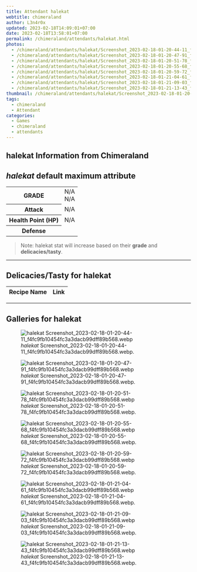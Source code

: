 ```yaml
---
title: Attendant halekat
webtitle: chimeraland
author: L3n4r0x
updated: 2023-02-18T14:09:01+07:00
date: 2023-02-18T13:58:01+07:00
permalink: /chimeraland/attendants/halekat.html
photos:
  - /chimeraland/attendants/halekat/Screenshot_2023-02-18-01-20-44-11_f4fc9fb10454fc3a3dacb99dff89b568.webp
  - /chimeraland/attendants/halekat/Screenshot_2023-02-18-01-20-47-91_f4fc9fb10454fc3a3dacb99dff89b568.webp
  - /chimeraland/attendants/halekat/Screenshot_2023-02-18-01-20-51-78_f4fc9fb10454fc3a3dacb99dff89b568.webp
  - /chimeraland/attendants/halekat/Screenshot_2023-02-18-01-20-55-68_f4fc9fb10454fc3a3dacb99dff89b568.webp
  - /chimeraland/attendants/halekat/Screenshot_2023-02-18-01-20-59-72_f4fc9fb10454fc3a3dacb99dff89b568.webp
  - /chimeraland/attendants/halekat/Screenshot_2023-02-18-01-21-04-61_f4fc9fb10454fc3a3dacb99dff89b568.webp
  - /chimeraland/attendants/halekat/Screenshot_2023-02-18-01-21-09-03_f4fc9fb10454fc3a3dacb99dff89b568.webp
  - /chimeraland/attendants/halekat/Screenshot_2023-02-18-01-21-13-43_f4fc9fb10454fc3a3dacb99dff89b568.webp
thumbnail: /chimeraland/attendants/halekat/Screenshot_2023-02-18-01-20-44-11_f4fc9fb10454fc3a3dacb99dff89b568.webp
tags:
  - chimeraland
  - Attendant
categories:
  - Games
  - chimeraland
  - attendants
---
```


<link
  rel="stylesheet"
  href="https://rawcdn.githack.com/dimaslanjaka/Web-Manajemen/870a349/css/bootstrap-5-3-0-alpha3-wrapper.css"
/>
<section id="bootstrap-wrapper">
  <div data-bs-theme="dark">
    <h2>halekat Information from Chimeraland</h2>
    <h2 id="attribute"><i>halekat</i> default maximum attribute</h2>
    <div class="row">
      <div class="col mb-2">
        <div class="card">
          <div class="card-body">
            <table>
              <tr>
                <th>GRADE</th>
                <td>N/A <br />N/A</td>
              </tr>
              <tr>
                <th>Attack</th>
                <td>N/A</td>
              </tr>
              <tr>
                <th>Health Point (HP)</th>
                <td>N/A</td>
              </tr>
              <tr>
                <th>Defense</th>
                <td></td>
              </tr>
            </table>
          </div>
        </div>
      </div>
    </div>
    <blockquote class="bd-callout bd-callout-warning">
      Note: halekat stat will increase based on their <b>grade</b> and
      <b>delicacies/tasty</b>.
    </blockquote>
    <hr />
    <h2 id="delicacies">Delicacies/Tasty for halekat</h2>
    <div class="card">
      <div class="card-body">
        <div class="table-responsive">
          <table class="table table-striped">
            <thead>
              <tr>
                <th>Recipe Name</th>
                <th>Link</th>
              </tr>
            </thead>
            <tbody></tbody>
          </table>
        </div>
      </div>
    </div>
    <hr />
    <div id="gallery">
      <h2>Galleries for halekat</h2>
      <div class="row">
        <div class="col-lg-6 col-12">
          <figure>
            <img
              src="https://www.webmanajemen.com/chimeraland/attendants/halekat/Screenshot_2023-02-18-01-20-44-11_f4fc9fb10454fc3a3dacb99dff89b568.webp"
              alt="halekat Screenshot_2023-02-18-01-20-44-11_f4fc9fb10454fc3a3dacb99dff89b568.webp"
            />
            <figcaption style="word-wrap: break-word">
              <i>halekat</i>
              Screenshot_2023-02-18-01-20-44-11_f4fc9fb10454fc3a3dacb99dff89b568.webp.
            </figcaption>
          </figure>
        </div>
        <div class="col-lg-6 col-12">
          <figure>
            <img
              src="https://www.webmanajemen.com/chimeraland/attendants/halekat/Screenshot_2023-02-18-01-20-47-91_f4fc9fb10454fc3a3dacb99dff89b568.webp"
              alt="halekat Screenshot_2023-02-18-01-20-47-91_f4fc9fb10454fc3a3dacb99dff89b568.webp"
            />
            <figcaption style="word-wrap: break-word">
              <i>halekat</i>
              Screenshot_2023-02-18-01-20-47-91_f4fc9fb10454fc3a3dacb99dff89b568.webp.
            </figcaption>
          </figure>
        </div>
        <div class="col-lg-6 col-12">
          <figure>
            <img
              src="https://www.webmanajemen.com/chimeraland/attendants/halekat/Screenshot_2023-02-18-01-20-51-78_f4fc9fb10454fc3a3dacb99dff89b568.webp"
              alt="halekat Screenshot_2023-02-18-01-20-51-78_f4fc9fb10454fc3a3dacb99dff89b568.webp"
            />
            <figcaption style="word-wrap: break-word">
              <i>halekat</i>
              Screenshot_2023-02-18-01-20-51-78_f4fc9fb10454fc3a3dacb99dff89b568.webp.
            </figcaption>
          </figure>
        </div>
        <div class="col-lg-6 col-12">
          <figure>
            <img
              src="https://www.webmanajemen.com/chimeraland/attendants/halekat/Screenshot_2023-02-18-01-20-55-68_f4fc9fb10454fc3a3dacb99dff89b568.webp"
              alt="halekat Screenshot_2023-02-18-01-20-55-68_f4fc9fb10454fc3a3dacb99dff89b568.webp"
            />
            <figcaption style="word-wrap: break-word">
              <i>halekat</i>
              Screenshot_2023-02-18-01-20-55-68_f4fc9fb10454fc3a3dacb99dff89b568.webp.
            </figcaption>
          </figure>
        </div>
        <div class="col-lg-6 col-12">
          <figure>
            <img
              src="https://www.webmanajemen.com/chimeraland/attendants/halekat/Screenshot_2023-02-18-01-20-59-72_f4fc9fb10454fc3a3dacb99dff89b568.webp"
              alt="halekat Screenshot_2023-02-18-01-20-59-72_f4fc9fb10454fc3a3dacb99dff89b568.webp"
            />
            <figcaption style="word-wrap: break-word">
              <i>halekat</i>
              Screenshot_2023-02-18-01-20-59-72_f4fc9fb10454fc3a3dacb99dff89b568.webp.
            </figcaption>
          </figure>
        </div>
        <div class="col-lg-6 col-12">
          <figure>
            <img
              src="https://www.webmanajemen.com/chimeraland/attendants/halekat/Screenshot_2023-02-18-01-21-04-61_f4fc9fb10454fc3a3dacb99dff89b568.webp"
              alt="halekat Screenshot_2023-02-18-01-21-04-61_f4fc9fb10454fc3a3dacb99dff89b568.webp"
            />
            <figcaption style="word-wrap: break-word">
              <i>halekat</i>
              Screenshot_2023-02-18-01-21-04-61_f4fc9fb10454fc3a3dacb99dff89b568.webp.
            </figcaption>
          </figure>
        </div>
        <div class="col-lg-6 col-12">
          <figure>
            <img
              src="https://www.webmanajemen.com/chimeraland/attendants/halekat/Screenshot_2023-02-18-01-21-09-03_f4fc9fb10454fc3a3dacb99dff89b568.webp"
              alt="halekat Screenshot_2023-02-18-01-21-09-03_f4fc9fb10454fc3a3dacb99dff89b568.webp"
            />
            <figcaption style="word-wrap: break-word">
              <i>halekat</i>
              Screenshot_2023-02-18-01-21-09-03_f4fc9fb10454fc3a3dacb99dff89b568.webp.
            </figcaption>
          </figure>
        </div>
        <div class="col-lg-6 col-12">
          <figure>
            <img
              src="https://www.webmanajemen.com/chimeraland/attendants/halekat/Screenshot_2023-02-18-01-21-13-43_f4fc9fb10454fc3a3dacb99dff89b568.webp"
              alt="halekat Screenshot_2023-02-18-01-21-13-43_f4fc9fb10454fc3a3dacb99dff89b568.webp"
            />
            <figcaption style="word-wrap: break-word">
              <i>halekat</i>
              Screenshot_2023-02-18-01-21-13-43_f4fc9fb10454fc3a3dacb99dff89b568.webp.
            </figcaption>
          </figure>
        </div>
      </div>
    </div>
  </div>
</section>